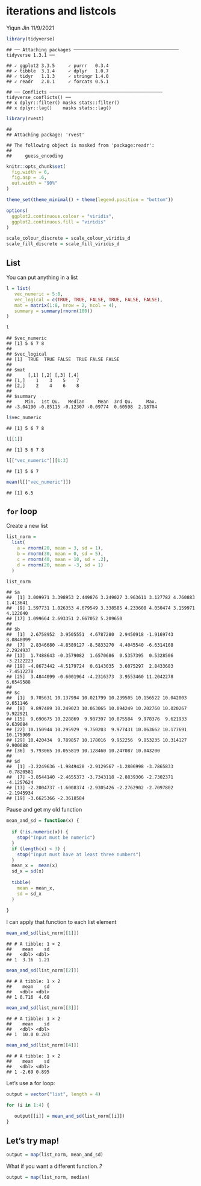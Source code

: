 iterations and listcols
================
Yiqun Jin
11/9/2021

``` r
library(tidyverse)
```

    ## ── Attaching packages ─────────────────────────────────────── tidyverse 1.3.1 ──

    ## ✓ ggplot2 3.3.5     ✓ purrr   0.3.4
    ## ✓ tibble  3.1.4     ✓ dplyr   1.0.7
    ## ✓ tidyr   1.1.3     ✓ stringr 1.4.0
    ## ✓ readr   2.0.1     ✓ forcats 0.5.1

    ## ── Conflicts ────────────────────────────────────────── tidyverse_conflicts() ──
    ## x dplyr::filter() masks stats::filter()
    ## x dplyr::lag()    masks stats::lag()

``` r
library(rvest)
```

    ## 
    ## Attaching package: 'rvest'

    ## The following object is masked from 'package:readr':
    ## 
    ##     guess_encoding

``` r
knitr::opts_chunk$set(
  fig.width = 6,
  fig.asp = .6,
  out.width = "90%"
)

theme_set(theme_minimal() + theme(legend.position = "bottom"))

options(
  ggplot2.continuous.colour = "viridis",
  ggplot2.continuous.fill = "viridis"
)

scale_colour_discrete = scale_colour_viridis_d
scale_fill_discrete = scale_fill_viridis_d
```

## List

You can put anything in a list

``` r
l = list(
   vec_numeric = 5:8,
   vec_logical = c(TRUE, TRUE, FALSE, TRUE, FALSE, FALSE),
   mat = matrix(1:8, nrow = 2, ncol = 4),
   summary = summary(rnorm(100))
)
```

``` r
l
```

    ## $vec_numeric
    ## [1] 5 6 7 8
    ## 
    ## $vec_logical
    ## [1]  TRUE  TRUE FALSE  TRUE FALSE FALSE
    ## 
    ## $mat
    ##      [,1] [,2] [,3] [,4]
    ## [1,]    1    3    5    7
    ## [2,]    2    4    6    8
    ## 
    ## $summary
    ##     Min.  1st Qu.   Median     Mean  3rd Qu.     Max. 
    ## -3.04190 -0.85115 -0.12307 -0.09774  0.60598  2.18704

``` r
l$vec_numeric
```

    ## [1] 5 6 7 8

``` r
l[[1]]
```

    ## [1] 5 6 7 8

``` r
l[["vec_numeric"]][1:3]
```

    ## [1] 5 6 7

``` r
mean(l[["vec_numeric"]])
```

    ## [1] 6.5

## `for` loop

Create a new list

``` r
list_norm = 
  list(
    a = rnorm(20, mean = 3, sd = 1),
    b = rnorm(30, mean = 0, sd = 5),
    c = rnorm(40, mean = 10, sd = .2),
    d = rnorm(20, mean = -3, sd = 1)
  )
```

``` r
list_norm
```

    ## $a
    ##  [1] 3.009971 3.398953 2.449876 3.249027 3.963611 3.127782 4.760883 1.413641
    ##  [9] 1.597731 1.026353 4.679549 3.338585 4.233608 4.050474 3.159971 4.122640
    ## [17] 1.099664 2.693351 2.667052 5.209650
    ## 
    ## $b
    ##  [1]  2.6758952  3.9505551  4.6787280  2.9450918 -1.9169743  8.0848099
    ##  [7]  2.8346680 -4.8589127 -8.5833270  4.4045540 -6.6314108  2.2924937
    ## [13]  1.7488643 -0.3579082  1.6570686  0.5357395  0.5328506 -3.2122223
    ## [19] -4.8673442 -4.5179724  0.6143035  3.6075297  2.8433683 -7.4512270
    ## [25]  3.4844099 -0.6001964 -4.2316373  3.9553460 11.2042278  6.6549588
    ## 
    ## $c
    ##  [1]  9.705631 10.137994 10.021799 10.239505 10.156522 10.042003  9.651146
    ##  [8]  9.897489 10.249023 10.063065 10.094249 10.202760 10.020267  9.922921
    ## [15]  9.690675 10.228869  9.987397 10.075584  9.978376  9.621933  9.639084
    ## [22] 10.150944 10.295929  9.750203  9.977431 10.063662 10.177691 10.175909
    ## [29] 10.420434  9.789857 10.178016  9.952256  9.853235 10.314127  9.900088
    ## [36]  9.793065 10.055819 10.128460 10.247087 10.043200
    ## 
    ## $d
    ##  [1] -3.2249636 -1.9849428 -2.9129567 -1.2806998 -3.7865833 -0.7820581
    ##  [7] -3.8544140 -2.4655373 -3.7343118 -2.8839306 -2.7302371 -4.1257624
    ## [13] -2.2004737 -1.6008374 -2.9305426 -2.2762902 -2.7097802 -2.1945934
    ## [19] -3.6625366 -2.3618584

Pause and get my old function

``` r
mean_and_sd = function(x) {
  
  if (!is.numeric(x)) {
    stop("Input must be numeric")
  }
  if (length(x) < 3) {
    stop("Input must have at least three numbers")
  }
  mean_x =  mean(x)
  sd_x = sd(x)
  
  tibble(
    mean = mean_x,
    sd = sd_x
  )
  
}
```

I can apply that function to each list element

``` r
mean_and_sd(list_norm[[1]])
```

    ## # A tibble: 1 × 2
    ##    mean    sd
    ##   <dbl> <dbl>
    ## 1  3.16  1.21

``` r
mean_and_sd(list_norm[[2]])
```

    ## # A tibble: 1 × 2
    ##    mean    sd
    ##   <dbl> <dbl>
    ## 1 0.716  4.68

``` r
mean_and_sd(list_norm[[3]])
```

    ## # A tibble: 1 × 2
    ##    mean    sd
    ##   <dbl> <dbl>
    ## 1  10.0 0.203

``` r
mean_and_sd(list_norm[[4]])
```

    ## # A tibble: 1 × 2
    ##    mean    sd
    ##   <dbl> <dbl>
    ## 1 -2.69 0.895

Let’s use a for loop:

``` r
output = vector("list", length = 4)

for (i in 1:4) {
  
   output[[i]] = mean_and_sd(list_norm[[i]])
}
```

## Let’s try map!

``` r
output = map(list_norm, mean_and_sd)
```

What if you want a different function..?

``` r
output = map(list_norm, median)
```
